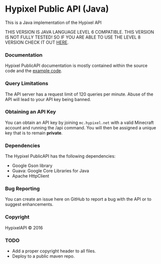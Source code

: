 Hypixel Public API (Java)
======
This is a Java implementation of the Hypixel API

THIS VERSION IS JAVA LANGUAGE LEVEL 6 COMPATIBLE. THIS VERSION IS NOT FULLY TESTED! SO IF YOU ARE ABLE TO USE THE LEVEL 8 VERSION CHECK IT OUT [HERE](https://github.com/HypixelDev/PublicAPI).

### Documentation
Hypixel PublicAPI documentation is mostly contained within the source code and the [example code](https://github.com/HypixelDev/PublicAPI/tree/master/Example/src/main/java/net/hypixel/example).

### Query Limitations
The API server has a request limit of 120 queries per minute. Abuse of the API will lead to your API key being banned.

### Obtaining an API Key
You can obtain an API key by joining ```mc.hypixel.net``` with a valid Minecraft account and running the /api command. You will then be assigned a unique key that is to remain **private**.

### Dependencies
The Hypixel PublicAPI has the following dependencies:
* Google Gson library
* Guava: Google Core Libraries for Java
* Apache HttpClient

### Bug Reporting
You can create an issue here on GitHub to report a bug with the API or to suggest enhancements.

### Copyright
HypixelAPI © 2016

### TODO
* Add a proper copyright header to all files.
* Deploy to a public maven repo.
